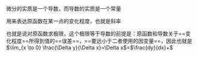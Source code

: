 微分的实质是一个导数，而导数的实质是一个常量

用来表达原函数在某一点的变化程度，也就是斜率

也就是说对原函数求极限，这个极限等于导数的前提是：原函数和导数关于==变化程度==所得到值的==误差==，==要远小于二者使用的因变量==，因此也就是$\lim_{x \to 0} \frac{\Delta y}{\Delta x}=\Delta x$=$\frac{dy}{dx}+$






